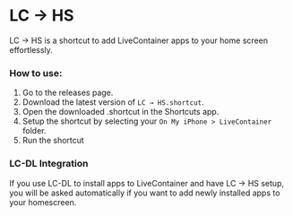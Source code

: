 # LC → HS
LC → HS is a shortcut to add LiveContainer apps to your home screen effortlessly.

### How to use:
1. Go to the releases page.
2. Download the latest version of `LC → HS.shortcut`.
3. Open the downloaded .shortcut in the Shortcuts app.
4. Setup the shortcut by selecting your `On My iPhone > LiveContainer` folder.
5. Run the shortcut

### LC-DL Integration
If you use LC-DL to install apps to LiveContainer and have LC → HS setup, you will be asked automatically if you want to add newly installed apps to your homescreen.
